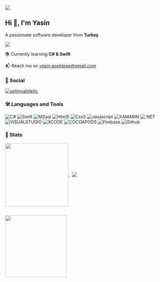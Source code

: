<img src="https://res.cloudinary.com/selimyal/image/upload/v1641242595/0_JKyzq_e9TUlb84wX_mnmawr.png" />

## Hi 👋, I'm Yasin

A passionate software developer from **Turkey**

![](https://komarev.com/ghpvc/?username=ygoktepe&color=blueviolet)



📚 Currently learning **C# & Swift**



📬 Reach me on *yasin.gooktepe@gmail.com*


### 🔗 Social

<p align="left">
  <a href="https://www.linkedin.com/in/yasingoktepe/" target="_blank"><img src="https://img.shields.io/badge/LinkedIn-0077B5?style=for-the-badge&logo=linkedin&logoColor=white" alt="selimyalinkilic" /></a>  
</p>

### 🛠 Languages and Tools

<p align="left">
  
   <img src="https://img.shields.io/badge/C%23-239120?style=for-the-badge&logo=c-sharp&logoColor=white" alt="C#" />
  <img src="https://img.shields.io/badge/Swift-FA7343?style=for-the-badge&logo=swift&logoColor=white" alt="Swift" />
  <img src="https://img.shields.io/badge/Microsoft%20SQL%20Server-CC2927?style=for-the-badge&logo=microsoft%20sql%20server&logoColor=white" alt="MSsql" />
  <img src="https://img.shields.io/badge/HTML5-E34F26?style=for-the-badge&logo=html5&logoColor=white" alt="Html5" />
  <img src="https://img.shields.io/badge/CSS3-1572B6?style=for-the-badge&logo=css3&logoColor=white" alt="Css3" />
  <img src="https://img.shields.io/badge/JavaScript-F7DF1E?style=for-the-badge&logo=javascript&logoColor=323330" alt="Javascript" /> 
  <img src="https://img.shields.io/badge/Xamarin-3498DB?style=for-the-badge&logo=xamarin&logoColor=white" alt="XAMARIN" />
  <img src="https://img.shields.io/badge/.NET-512BD4?style=for-the-badge&logo=dotnet&logoColor=white" alt=".NET" />
  <img src="https://img.shields.io/badge/Visual_Studio-5C2D91?style=for-the-badge&logo=visual%20studio&logoColor=white" alt="VISUALSTUDIO" />
  <img src="https://img.shields.io/badge/Xcode-007ACC?style=for-the-badge&logo=Xcode&logoColor=white" alt="XCODE" />
<img src="https://img.shields.io/badge/cocoapods-FA2A02?style=for-the-badge&logo=cocoapods&logoColor=white" alt="COCOAPODS" /> 
  <img src="https://img.shields.io/badge/firebase-ffca28?style=for-the-badge&logo=firebase&logoColor=black" alt="Firebase" />  
  <img src="https://img.shields.io/badge/GitHub-100000?style=for-the-badge&logo=github&logoColor=white" alt="Github" />    
 
</p>

### 🚀 Stats

<p>
  <a href="https://github.com/anuraghazra/github-readme-stats">
    <img align="center" src="https://github-readme-stats.vercel.app/api?username=ygoktepe&show_icons=true&theme=radical" height="205" />
  </a>
  &nbsp;
  <a href="https://github.com/anuraghazra/convoychat">
    <img align="center" src="https://github-readme-stats.vercel.app/api/top-langs/?username=ygoktepe&theme=radical" />
  </a>
</p>

##

<p>  
  <a href="https://www.buymeacoffee.com/ygoktepe" target="_blank"><img src="https://res.cloudinary.com/selimyal/image/upload/v1643145268/violet-button_fwr1zn.png" width="200" /></a>  
</p>
